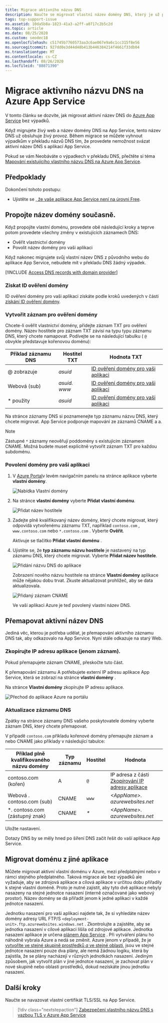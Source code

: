 ```yaml
---
title: Migrace aktivního názvu DNS
description: Naučte se migrovat vlastní název domény DNS, který je už přiřazený k živému webu, abyste Azure App Service bez výpadků.
tags: top-support-issue
ms.assetid: 10da5b8a-1823-41a3-a2ff-a0717c2b5c2d
ms.topic: article
ms.date: 08/25/2020
ms.custom: seodec18
ms.openlocfilehash: c51745b7760573aa3c6ae067e9a6c1cc315f8e56
ms.sourcegitcommit: 927dd0e3d44d48b413b446384214f4661f33db04
ms.translationtype: MT
ms.contentlocale: cs-CZ
ms.lasthandoff: 08/26/2020
ms.locfileid: "88871390"
---
```

# <a name="migrate-an-active-dns-name-to-azure-app-service"></a>Migrace aktivního názvu DNS na Azure App Service

V tomto článku se dozvíte, jak migrovat aktivní název DNS do [Azure App Service](../app-service/overview.md) bez výpadků.

Když migrujete živý web a název domény DNS na App Service, tento název DNS už obsluhuje živý provoz. Během migrace se můžete vyhnout výpadkům v překladu názvů DNS tím, že provedete nemožnost svázat aktivní název DNS s aplikací App Service.

Pokud se vám Neobáváte o výpadkech v překladu DNS, přečtěte si téma [Mapování existujícího vlastního názvu DNS na Azure App Service](app-service-web-tutorial-custom-domain.md).

## <a name="prerequisites"></a>Předpoklady

Dokončení tohoto postupu:

- Ujistěte se [, že vaše aplikace App Service není na úrovni Free](app-service-web-tutorial-custom-domain.md#checkpricing).

## <a name="bind-the-domain-name-preemptively"></a>Propojte název domény současně.

Když propojíte vlastní doménu, provedete obě následující kroky a teprve potom provedete všechny změny v existujících záznamech DNS:

- Ověřit vlastnictví domény
- Povolit název domény pro vaši aplikaci

Když nakonec migrujete svůj vlastní název DNS z původního webu do aplikace App Service, nebudete mít v překladu DNS žádný výpadek.

[!INCLUDE [Access DNS records with domain provider](../../includes/app-service-web-access-dns-records.md)]

### <a name="get-domain-verification-id"></a>Získat ID ověření domény

ID ověření domény pro vaši aplikaci získáte podle kroků uvedených v části [získání ID ověření domény](app-service-web-tutorial-custom-domain.md#get-domain-verification-id).

### <a name="create-domain-verification-record"></a>Vytvořit záznam pro ověření domény

Chcete-li ověřit vlastnictví domény, přidejte záznam TXT pro ověření domény. Název hostitele pro záznam TXT závisí na typu typu záznamu DNS, který chcete namapovat. Podívejte se na následující tabulku ( `@` obvykle představuje kořenovou doménu):

| Příklad záznamu DNS | Hostitel TXT | Hodnota TXT |
| - | - | - |
| \@ zobrazuje | _asuid_ | [ID ověření domény pro vaši aplikaci](app-service-web-tutorial-custom-domain.md#get-domain-verification-id) |
| Webová (sub) | _asuid. www_ | [ID ověření domény pro vaši aplikaci](app-service-web-tutorial-custom-domain.md#get-domain-verification-id) |
| \* použity | _asuid_ | [ID ověření domény pro vaši aplikaci](app-service-web-tutorial-custom-domain.md#get-domain-verification-id) |

Na stránce záznamy DNS si poznamenejte typ záznamu názvu DNS, který chcete migrovat. App Service podporuje mapování ze záznamů CNAME a a.

> [!NOTE]
> Zástupné `*` záznamy neověřují poddomény s existujícím záznamem CNAME. Možná budete muset explicitně vytvořit záznam TXT pro každou subdoménu.

### <a name="enable-the-domain-for-your-app"></a>Povolení domény pro vaši aplikaci

1. V [Azure Portal](https://portal.azure.com)v levém navigačním panelu na stránce aplikace vyberte **vlastní domény**. 

    ![Nabídka Vlastní domény](./media/app-service-web-tutorial-custom-domain/custom-domain-menu.png)

1. Na stránce **vlastní domény** vyberte **Přidat vlastní doménu**.

    ![Přidat název hostitele](./media/app-service-web-tutorial-custom-domain/add-host-name-cname.png)

1. Zadejte plně kvalifikovaný název domény, který chcete migrovat, který odpovídá vytvořenému záznamu TXT, například `contoso.com` , `www.contoso.com` nebo `*.contoso.com` . Vyberte **Ověřit**.

    Aktivuje se tlačítko **Přidat vlastní doménu** . 

1. Ujistěte se, že **typ záznamu názvu hostitele** je nastavený na typ záznamu DNS, který chcete migrovat. Vyberte **Přidat název hostitele**.

    ![Přidání názvu DNS do aplikace](./media/app-service-web-tutorial-custom-domain/validate-domain-name-cname.png)

    Zobrazení nového názvu hostitele na stránce **Vlastní domény** aplikace může nějakou dobu trvat. Zkuste aktualizovat prohlížeč, aby se data aktualizovala.

    ![Přidaný záznam CNAME](./media/app-service-web-tutorial-custom-domain/cname-record-added.png)

    Ve vaší aplikaci Azure je teď povolený vlastní název DNS. 

## <a name="remap-the-active-dns-name"></a>Přemapovat aktivní název DNS

Jediná věc, kterou je potřeba udělat, je přemapování aktivního záznamu DNS tak, aby odkazovalo na App Service. Nyní stále odkazuje na starý Web.

<a name="info"></a>

### <a name="copy-the-apps-ip-address-a-record-only"></a>Zkopírujte IP adresu aplikace (jenom záznam).

Pokud přemapujete záznam CNAME, přeskočte tuto část. 

K přemapování záznamu A potřebujete externí IP adresu aplikace App Service, která se zobrazí na stránce **vlastní domény** .

Na stránce **Vlastní domény** zkopírujte IP adresu aplikace.

![Přechod do aplikace Azure na portálu](./media/app-service-web-tutorial-custom-domain/mapping-information.png)

### <a name="update-the-dns-record"></a>Aktualizace záznamu DNS

Zpátky na stránce záznamy DNS vašeho poskytovatele domény vyberte záznam DNS, který chcete přemapovat.

V případě `contoso.com` příkladu kořenové domény přemapujte záznam a nebo CNAME jako příklady v následující tabulce: 

| Příklad plně kvalifikovaného názvu domény | Typ záznamu | Hostitel | Hodnota |
| - | - | - | - |
| contoso.com (kořen) | A | `@` | IP adresa z části [Zkopírování IP adresy aplikace](#info) |
| Webová \. contoso.com (sub) | CNAME | `www` | _&lt;AppName>. azurewebsites.net_ |
| \*. contoso.com (zástupný znak) | CNAME | _\*_ | _&lt;AppName>. azurewebsites.net_ |

Uložte nastavení.

Dotazy DNS by se měly hned po šíření DNS začít řešit do vaší aplikace App Service.

## <a name="migrate-domain-from-another-app"></a>Migrovat doménu z jiné aplikace

Můžete migrovat aktivní vlastní doménu v Azure, mezi předplatnými nebo v rámci stejného předplatného. Taková migrace ale bez výpadků ale vyžaduje, aby se zdrojová aplikace a cílová aplikace v určitou dobu přiřadily k stejné vlastní doméně. Proto je nutné zajistit, aby tyto dvě aplikace nebyly nasazeny na stejné jednotce nasazení (interně označované jako webový prostor). Název domény se dá přiřadit jenom k jedné aplikaci v každé jednotce nasazení.

Jednotku nasazení pro vaši aplikaci najdete tak, že si vyhledáte název domény adresy URL FTP/S `<deployment-unit>.ftp.azurewebsites.windows.net` . Zkontrolujte a zajistěte, aby se jednotka nasazení v cílové aplikaci lišila od zdrojové aplikace. Jednotka nasazení aplikace je určena [plánem App Service](overview-hosting-plans.md) . Při vytváření plánu ho náhodně vybrala Azure a nedá se změnit. Azure jenom v případě, že je [vytvoříte ve stejné skupině prostředků *a* ve stejné oblasti](app-service-plan-manage.md#create-an-app-service-plan), jsou ve stejné jednotce nasazení pouze dva plány, ale nemá žádnou logiku, která by zajistila, že se plány nacházejí v různých jednotkách nasazení. Jediným způsobem, jak vytvořit plán v jiné jednotce nasazení, je zachovat plán v nové skupině nebo oblasti prostředků, dokud nezískáte jinou jednotku nasazení.

## <a name="next-steps"></a>Další kroky

Naučte se navazovat vlastní certifikát TLS/SSL na App Service.

> [!div class="nextstepaction"]
> [Zabezpečení vlastního názvu DNS s vazbou TLS v Azure App Service](configure-ssl-bindings.md)
